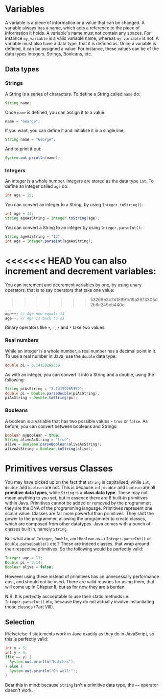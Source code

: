 Variables
===

A variable is a piece of information or a value that can be changed. A variable always has a name, which acts a reference to the piece of information it holds. A variable's name must not contain any spaces. For instance `my_variable` is a valid variable name, whereas `my variable` is not. A variable must also have a data type, that it is defined as. Once a variable is defined, it can be assigned a value. For instance, these values can be of the data types Integers, Strings, Booleans, etc. 


## Data types

### Strings
A String is a series of characters. To define a String called `name` do:
```java
String name;
```
Once `name` is defined, you can assign it to a value:
```java
name = "George";
```
If you want, you can define it and initialise it in a single line:
```java
String name = "George";
```
And to print it out:
```java
System.out.println(name);
```

### Integers
An integer is a whole number. Integers are stored as the data type `int`. To define an Integer called `age` do:
```java
int age = 15;
```

You can convert an integer to a String, by using `Integer.toString()`:
```java
int age = 13;
String ageAsString = Integer.toString(age);
```

You can convert a String to an integer by using `Integer.parseInt()`:
```java
String ageAsString = "13";
int age = Integer.parseInt(ageAsString);
```

<<<<<<< HEAD
You can also increment and decrement variables:
=======
You can increment and decrement variables by one, by using unary operators, that is to say operators that take one value:
>>>>>>> 53268e3c2d18891c19a2973305d2b6a249eb440e
```java
age++; // Age now equals 14
age--; // Age is back to 13
```
Binary operators like `+`, `-`, `/` and `*` take two values. 


### Real numbers
While an integer is a whole number, a real number has a decimal point in it. To use a real number in Java, use the `double` data type:
```java
double pi = 3.14159265359;
```

As with an integer, you can convert it into a String and a double, using the following:
```java
String piAsString = "3.14159265359";
double pi = Double.parseDouble(piAsString);
piAsString = Double.toString(pi);
```

### Booleans
A boolean is a variable that has two possible values - `true` or `false`. As before, you can convert between booleans and Strings:

```java
boolean myBoolean = true;
String aliveAsString = "true";
alive = Boolean.parseBoolean(aliveAsString); 
aliveAsString = Boolean.toString(alive);
```


# Primitives versus Classes
You may have picked up on the fact that `String` is capitalised, while `int`, `double` and `boolean` are not. This is because `int`, `double` and `boolean` are all **primitive data types**, while  `String` is a **class data type**. These may not mean anything to you yet, but in essence there are 8 built-in primitives within Java. Primitives cannot be added or removed by the programmer; they are the DNA of the programming language. Primitives represent one scalar value. Classes are far more powerful than primitives. They shift the power to the programmer, allowing the programmer to create classes, which are composed from other datatypes. Java comes with a bunch of classes built in, namely `String`.

But what about `Integer`, `Double`, and `Boolean` as in `Integer.parseInt()` or `Double.parseDouble()` etc.? These are indeed classes, that wrap around their respective primitives. So the following would be perfectly valid:

```java
Integer age = 13;
Double pi = 3.14;
Boolean alive = false;
```

However using these instead of primitives has an unnecessary performance cost, and should not be used. There are valid reasons for using them, that will come up in Chapter II, but as for now they are a burden. 

N.B. It is perfectly accceptable to use their static methods i.e. `Integer.parseInt()` etc, because they do not actually involve instantiating those classes (Part VIII). 

## Selection
If/else/else if statements work in Java exactly as they do in JavaScript, so this is perfectly valid:

```java
int x = 5;
int y = 4;
if(x == y) {
  System.out.println("Matches");
} else {
  System.out.println("Oh well!");
}
```

Bear this in mind: because `String` isn't a primitive data type, the `==` operator doesn't work.

